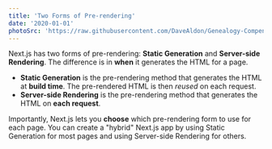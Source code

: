 ```yaml
---
title: 'Two Forms of Pre-rendering'
date: '2020-01-01'
photoSrc: 'https://raw.githubusercontent.com/DaveAldon/Genealogy-Compendium-Resources/master/resources/individuals/fac76d9c-c72c-40ca-b9f0-96e1deec23cc/artifact1.png?raw=true'
---
```


Next.js has two forms of pre-rendering: **Static Generation** and **Server-side Rendering**. The difference is in **when** it generates the HTML for a page.

- **Static Generation** is the pre-rendering method that generates the HTML at **build time**. The pre-rendered HTML is then _reused_ on each request.
- **Server-side Rendering** is the pre-rendering method that generates the HTML on **each request**.

Importantly, Next.js lets you **choose** which pre-rendering form to use for each page. You can create a "hybrid" Next.js app by using Static Generation for most pages and using Server-side Rendering for others.
